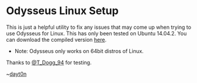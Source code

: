 Odysseus Linux Setup
====================

This is just a helpful utility to fix any issues that may come up when trying to use Odysseus for Linux. This has only been tested on Ubuntu 14.04.2. You can download the compiled version [here](http://t.co/3V2b0kNZhM).

* Note: Odysseus only works on 64bit distros of Linux. 

Thanks to [@T_Dogg_94](https://twitter.com/T_Dogg_94) for testing.

~[dayt0n](https://twitter.com/daytonhasty)